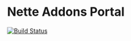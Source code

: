 Nette Addons Portal
===================

[![Build Status](https://secure.travis-ci.org/Vrtak-CZ/nette-addons.png?branch=master)](http://travis-ci.org/Vrtak-CZ/nette-addons)
